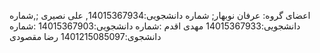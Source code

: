 اعضای گروه: عرفان نوبهار; شماره دانشجویی:14015367934,
 علی نصیری ;,شماره دانشجویی:14015367933 
مهدی اقدم :شماره دانشجویی:14015367903
:شماره دانشجوی:1401215085097 رضا مقصودی
